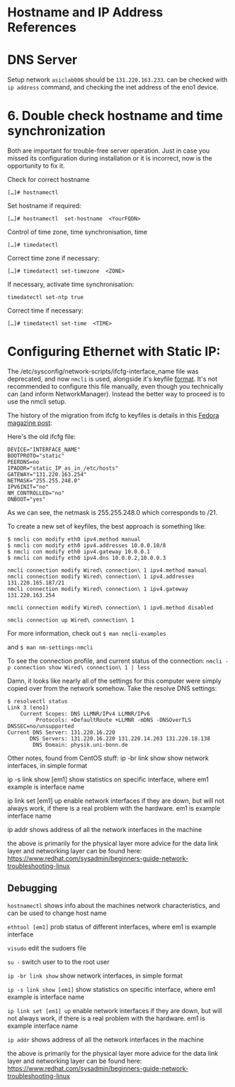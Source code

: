 # Hostname and IP Address References

# DNS Server


Setup network
`asiclab006` should be `131.220.163.233`. 
can be checked with `ip address` command, and checking the inet address of the eno1 device.


# 6. Double check hostname and time synchronization

Both are important for trouble-free server operation. Just in case you missed its configuration during installation or it is incorrect, now is the opportunity to fix it.

Check for correct hostname

`[…]# hostnamectl`

Set hostname if required:

`[…]# hostnamectl  set-hostname  <YourFQDN>`

Control of time zone, time synchronisation, time

`[…]# timedatectl`

Correct time zone if necessary:

`[…]# timedatectl set-timezone  <ZONE>`

If necessary, activate time synchronisation:

`timedatectl set-ntp true`

Correct time if necessary:

`[…]# timedatectl set-time  <TIME>`


# Configuring Ethernet with Static IP:
The /etc/sysconfig/network-scripts/ifcfg-interface_name file was deprecated, and now `nmcli` is used, alongside it's keyfile [format](https://people.freedesktop.org/~lkundrak/nm-docs/nm-settings-keyfile.html). It's not recommended to configure this file manually, even though you technically can (and inform NetworkManager). Instead the better way to proceed is to use the nmcli setup.

The history of the migration from ifcfg to keyfiles is details in this [Fedora magazine post](https://fedoramagazine.org/converting-networkmanager-from-ifcfg-to-keyfiles/):

Here's the old ifcfg file:

```
DEVICE="INTERFACE_NAME"
BOOTPROTO="static"
PEERDNS=no
IPADDR="static_IP_as_in_/etc/hosts"
GATEWAY="131.220.163.254"
NETMASK="255.255.248.0"
IPV6INIT="no"
NM_CONTROLLED="no"
ONBOOT="yes"
```

As we can see, the netmask is 255.255.248.0 which corresponds to /21.

To create a new set of keyfiles, the best approach is something like:

```
$ nmcli con modify eth0 ipv4.method manual
$ nmcli con modify eth0 ipv4.addresses 10.0.0.10/8
$ nmcli con modify eth0 ipv4.gateway 10.0.0.1
$ nmcli con modify eth0 ipv4.dns 10.0.0.2,10.0.0.3
```

```
nmcli connection modify Wired\ connection\ 1 ipv4.method manual
nmcli connection modify Wired\ connection\ 1 ipv4.addresses 131.220.165.187/21
nmcli connection modify Wired\ connection\ 1 ipv4.gateway 131.220.163.254

nmcli connection modify Wired\ connection\ 1 ipv6.method disabled

nmcli connection up Wired\ connection\ 1
```

For more information, check out
`$ man nmcli-examples`

and
`$ man nm-settings-nmcli`

To see the connection profile, and current status of the connection:
`nmcli -p connection show Wired\ connection\ 1 | less`

Damn, it looks like nearly all of the settings for this computer were simply copied over from the network somehow. Take the resolve DNS settings:

```
$ resolvectl status
Link 3 (eno1)
    Current Scopes: DNS LLMNR/IPv4 LLMNR/IPv6
         Protocols: +DefaultRoute +LLMNR -mDNS -DNSOverTLS DNSSEC=no/unsupported
Current DNS Server: 131.220.16.220
       DNS Servers: 131.220.16.220 131.220.14.203 131.220.18.138
        DNS Domain: physik.uni-bonn.de
```






Other notes, found from CentOS stuff:
ip -br link show
show network interfaces, in simple format

ip -s link show [em1]
show statistics on specific interface, where em1 example is interface name

ip link set [em1] up
enable network interfaces if they are down, but will not always work, if there is a real problem with the hardware. em1 is example interface name

ip addr
shows address of all the network interfaces in the machine

the above is primarily for the physical layer
more advice for the data link layer and networking layer can be found here:
https://www.redhat.com/sysadmin/beginners-guide-network-troubleshooting-linux


## Debugging

`hostnamectl`
shows info about the machines network characteristics, and can be used to change host name

`ethtool [em1]`
prob status of different interfaces, where em1 is example interface

`visudo`
edit the sudoers file

`su -`
switch user to to the root user

`ip -br link show`
show network interfaces, in simple format

`ip -s link show [em1]`
show statistics on specific interface, where em1 example is interface name

`ip link set [em1] up`
enable network interfaces if they are down, but will not always work, if there is a real problem with the hardware. em1 is example interface name

`ip addr`
shows address of all the network interfaces in the machine

the above is primarily for the physical layer
more advice for the data link layer and networking layer can be found here:
https://www.redhat.com/sysadmin/beginners-guide-network-troubleshooting-linux
